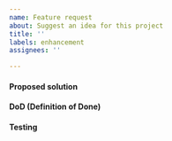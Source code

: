 ```yaml
---
name: Feature request
about: Suggest an idea for this project
title: ''
labels: enhancement
assignees: ''

---
```


#### Proposed solution
<!-- A clear and concise description of what you want to happen. -->

#### DoD (Definition of Done)
<!-- How to know this is implemented. Preferably one short sentence. -->

#### Testing
<!-- How can someone else verify the task, can be test-suite or something else. -->
